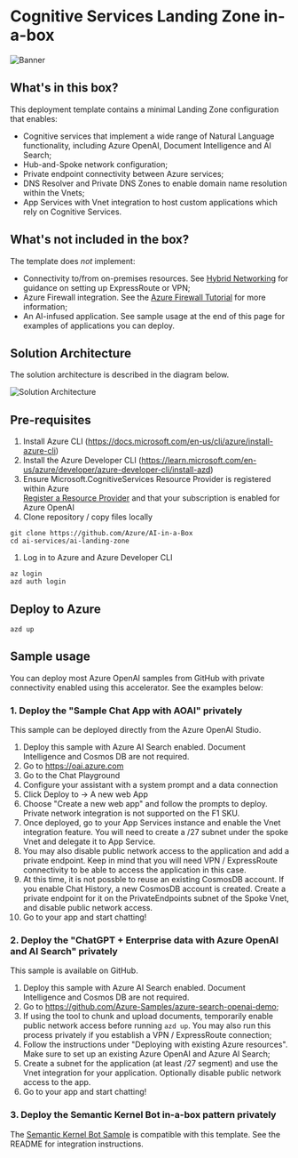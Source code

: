 # Cognitive Services Landing Zone in-a-box
![Banner](./readme_assets/banner.png)

## What's in this box?

This deployment template contains a minimal Landing Zone configuration that enables:

- Cognitive services that implement a wide range of Natural Language functionality, including Azure OpenAI, Document Intelligence and AI Search;
- Hub-and-Spoke network configuration;
- Private endpoint connectivity between Azure services;
- DNS Resolver and Private DNS Zones to enable domain name resolution within the Vnets;
- App Services with Vnet integration to host custom applications which rely on Cognitive Services.

## What's not included in the box?

The template does _not_ implement:

- Connectivity to/from on-premises resources. See [Hybrid Networking](https://learn.microsoft.com/en-us/azure/architecture/reference-architectures/hybrid-networking/) for guidance on setting up ExpressRoute or VPN; 
- Azure Firewall integration. See the [Azure Firewall Tutorial](https://learn.microsoft.com/en-us/azure/firewall/tutorial-firewall-deploy-portal-policy) for more information;
- An AI-infused application. See sample usage at the end of this page for examples of applications you can deploy.


## Solution Architecture

The solution architecture is described in the diagram below.

![Solution Architecture](./readme_assets/architecture.png)

## Pre-requisites
1. Install Azure CLI (https://docs.microsoft.com/en-us/cli/azure/install-azure-cli)
1. Install the Azure Developer CLI (https://learn.microsoft.com/en-us/azure/developer/azure-developer-cli/install-azd)
1. Ensure Microsoft.CognitiveServices Resource Provider is registered within Azure  
[Register a Resource Provider](https://learn.microsoft.com/en-us/azure/azure-resource-manager/management/resource-providers-and-types) and that your subscription is enabled for Azure OpenAI
1. Clone repository / copy files locally
```
git clone https://github.com/Azure/AI-in-a-Box
cd ai-services/ai-landing-zone
```
1. Log in to Azure and Azure Developer CLI
```
az login
azd auth login
```

## Deploy to Azure

```
azd up
```

## Sample usage

You can deploy most Azure OpenAI samples from GitHub with private connectivity enabled using this accelerator. See the examples below:

### 1. Deploy the "Sample Chat App with AOAI" privately

This sample can be deployed directly from the Azure OpenAI Studio.

1. Deploy this sample with Azure AI Search enabled. Document Intelligence and Cosmos DB are not required.
2. Go to https://oai.azure.com
3. Go to the Chat Playground
4. Configure your assistant with a system prompt and a data connection
5. Click Deploy to -> A new web App
6. Choose "Create a new web app" and follow the prompts to deploy. Private network integration is not supported on the F1 SKU.
7. Once deployed, go to your App Services instance and enable the Vnet integration feature. You will need to create a /27 subnet under the spoke Vnet and delegate it to App Service.
8. You may also disable public network access to the application and add a private endpoint. Keep in mind that you will need VPN / ExpressRoute connectivity to be able to access the application in this case.
9. At this time, it is not possble to reuse an existing CosmosDB account. If you enable Chat History, a new CosmosDB account is created. Create a private endpoint for it on the PrivateEndpoints subnet of the Spoke Vnet, and disable public network access.
10. Go to your app and start chatting!

### 2. Deploy the "ChatGPT + Enterprise data with Azure OpenAI and AI Search" privately

This sample is available on GitHub.

1. Deploy this sample with Azure AI Search enabled. Document Intelligence and Cosmos DB are not required.
2. Go to https://github.com/Azure-Samples/azure-search-openai-demo;
3. If using the tool to chunk and upload documents, temporarily enable public network access before running `azd up`. You may also run this process privately if you establish a VPN / ExpressRoute connection;
4. Follow the instructions under "Deploying with existing Azure resources". Make sure to set up an existing Azure OpenAI and Azure AI Search;
5. Create a subnet for the application (at least /27 segment) and use the Vnet integration for your application. Optionally disable public network access to the app.
6. Go to your app and start chatting!

### 3. Deploy the Semantic Kernel Bot in-a-box pattern privately

The [Semantic Kernel Bot Sample](/generative-ai/semantic-kernel/bot-framework-dotnet/) is compatible with this template. See the README for integration instructions.
